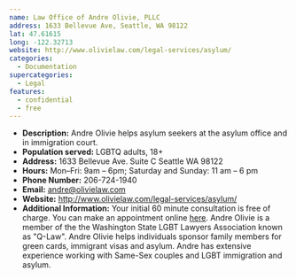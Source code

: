```yaml
---
name: Law Office of Andre Olivie, PLLC
address: 1633 Bellevue Ave, Seattle, WA 98122
lat: 47.61615
long: -122.32713
website: http://www.olivielaw.com/legal-services/asylum/
categories:
  - Documentation
supercategories:
  - Legal
features:
  - confidential
  - free
---
```

- **Description:** Andre Olivie helps asylum seekers at the asylum office and in immigration court.
- **Population served:** LGBTQ adults, 18+
- **Address:** 1633 Bellevue Ave. Suite C Seattle WA 98122
- **Hours:** Mon–Fri: 9am – 6pm; Saturday and Sunday: 11 am – 6 pm
- **Phone Number:** 206-724-1940
- **Email:** andre@olivielaw.com
- **Website:** <http://www.olivielaw.com/legal-services/asylum/>
- **Additional Information:** Your initial 60 minute consultation is free of charge. You can make an appointment online [here](http://www.olivielaw.com/appointment-scheduling/). Andre Olivie is a member of the the Washington State LGBT Lawyers Association known as "Q-Law". Andre Olivie helps individuals sponsor family members for green cards, immigrant visas and asylum. Andre has extensive experience working with Same-Sex couples and LGBT immigration and asylum.
